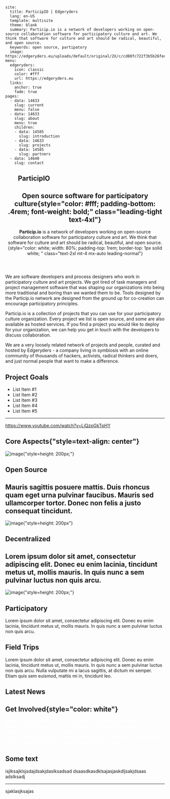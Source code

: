 <Webkit>

<Config>

```
site:
  title: ParticipIO | Edgeryders
  lang: en-US
  template: multisite
  theme: blank
  summary: Particip.io is a network of developers working on open-source collaboration software for participatory culture and art. We think that software for culture and art should be radical, beautiful, and open source.
  keywords: open source, partipatory
  image: https://edgeryders.eu/uploads/default/original/2X/c/cd80fc722f3b5b26feddb8054600b435a61a0187.jpg
menu:
  edgeryders:
    icon: classic
    color: #fff
    url: https://edgeryders.eu
  links:
    anchor: true
    fade: true
pages:
  - data: 14633
    slug: current
    menu: false
  - data: 14633
    slug: about
    menu: true
    children:
    - data: 14585
      slug: introduction
    - data: 14633
      slug: projects
    - data: 14585
      slug: partners
  - data: 14640
    slug: contact
```

</Config>

<Menu>

## ParticipIO

</Menu>

<Header video="abstract_line1.mp4" >

<Text>

## Open source software for participatory culture{style="color: #fff; padding-bottom: .4rem; font-weight: bold;" class="leading-tight text-4xl"}

<b>Particip.io</b> is a network of developers working on open-source collaboration software for participatory culture and art. We think that software for culture and art should be radical, beautiful, and open source.  {style="color: white; width: 80%; padding-top: 1rem; border-top: 1px solid white; " class="text-2xl mt-4 mx-auto leading-normal"}

</Text>

</Header>

<Content id="about">

<Text>


We are software developers and process designers who work in participatory culture and art projects. We got tired of task managers and project management software that was shaping our organizations into being more traditional and boring than we wanted them to be. Tools designed by the Particip.io network are designed from the ground up for co-creation can encourage participatory principles. 

Particip.io is a collection of projects that you can use for your participatory culture organization. Every project we list is open source, and some are also available as hosted services. If you find a project you would like to deploy for your organization, we can help you get in touch with the developers to discuss collaboration.

We are a very loosely related network of projects and people, curated and hosted by Edgeryders - a company living in symbiosis with an online community of thousands of hackers, activists, radical thinkers and doers, and just normal people that want to make a difference.

</Text>

</Content>

<Content id="long-termism" style="background: #fafafa; padding: 2rem 0">

## Project Goals

<Text>

- List Item #1
- List Item #2
- List Item #3
- List Item #4
- List Item #5

---

https://www.youtube.com/watch?v=LjQzpGkTpHY

</Text>

</Content>

<Content id="mutant economies">

## Core Aspects{"style=text-align: center"}

<Text class="featured_items">

![image](open-source.svg){"style=height: 200px;"}
## Open Source
Mauris sagittis posuere mattis. Duis rhoncus quam eget urna pulvinar faucibus. Mauris sed ullamcorper tortor. Donec non felis a justo consequat tincidunt.
---
![image](decentralized.svg){"style=height: 200px"}
## Decentralized
Lorem ipsum dolor sit amet, consectetur adipiscing elit. Donec eu enim lacinia, tincidunt metus ut, mollis mauris. In quis nunc a sem pulvinar luctus non quis arcu. 
---
![image](participatory.svg){"style=height: 200px;"}
## Participatory
Lorem ipsum dolor sit amet, consectetur adipiscing elit. Donec eu enim lacinia, tincidunt metus ut, mollis mauris. In quis nunc a sem pulvinar luctus non quis arcu. 

</Text>

</Content>

<Content id="trips" class="fade" style="background: url(medenine.jpg); background-size: cover; background-position: 0 70%; padding: 8rem 0">

<Text class="highlight" style="background: rgba(0,0,0,0.8);">

## Field Trips

Lorem ipsum dolor sit amet, consectetur adipiscing elit. Donec eu enim lacinia, tincidunt metus ut, mollis mauris. In quis nunc a sem pulvinar luctus non quis arcu. Nulla vulputate mi a lacus sagittis, at dictum mi semper. Etiam quis sem euismod, mattis mi in, tincidunt leo. 

</Text>

</Content>

<Content id="blog" style="padding-bottom: 3rem">

## Latest News 

<Carousel type="news" category="294" items="10" show="2" />

</Content>

<Content id="blog" style="background: url(open_source.svg) #0583FA; background-size: 60%; background-position: 130% -80px; background-repeat: no-repeat; padding: 6rem 0">

## Get Involved{style="color: white"}

<Text style="width: 50%; color: white; font-weight: bold">

Lorem ipsum dolor sit amet, consectetur adipiscing elit. Donec eu enim lacinia, tincidunt metus ut, mollis mauris. In quis nunc a sem pulvinar luctus non quis arcu. Nulla vulputate mi a lacus sagittis, at dictum mi semper. Etiam quis sem euismod, mattis mi in, tincidunt leo. Nam purus nibh, sodales eget leo non, blandit vestibulum sapien.


</Text>

</Content>

<Footer template="climate_kick">

## Some text

isjlksajklsjsdajdsakjdaslksadsad
dsaasdkasdklsajasjaskdljsakjdsaas
adslksadj

---

sjaklasjksajas

</Footer>

</Webkit>